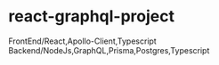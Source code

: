 # react-graphql-project
FrontEnd/React,Apollo-Client,Typescript
Backend/NodeJs,GraphQL,Prisma,Postgres,Typescript
